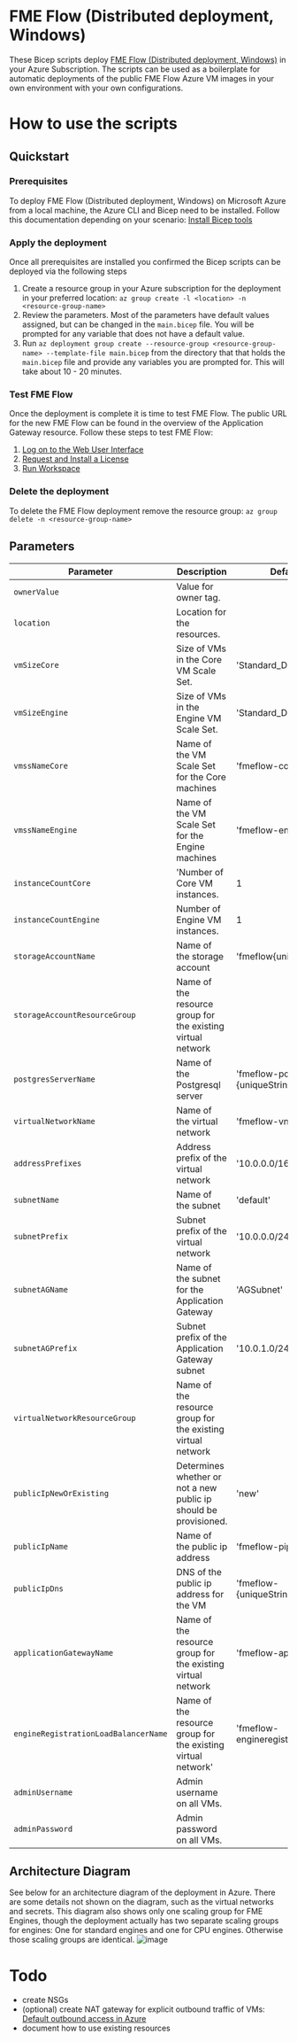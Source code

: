 # FME Flow (Distributed deployment, Windows)
These Bicep scripts deploy [FME Flow (Distributed deployment, Windows)](https://azuremarketplace.microsoft.com/en-US/marketplace/apps/safesoftwareinc.fme-server-distributed-deployment?tab=overview) in your Azure Subscription. The scripts can be used as a boilerplate for automatic deployments of the public FME Flow Azure VM images in your own environment with your own configurations.
# How to use the scripts
## Quickstart
### Prerequisites
To deploy FME Flow (Distributed deployment, Windows) on Microsoft Azure from a local machine, the Azure CLI and Bicep need to be installed. Follow this documentation depending on your scenario: [Install Bicep tools](https://docs.microsoft.com/en-us/azure/azure-resource-manager/bicep/install)
### Apply the deployment
Once all prerequisites are installed you confirmed the Bicep scripts can be deployed via the following steps
1. Create a resource group in your Azure subscription for the deployment in your preferred location: ```az group create -l <location> -n <resource-group-name>```
2. Review the parameters. Most of the parameters have default values assigned, but can be changed in the `main.bicep` file. You will be prompted for any variable that does not have a default value.
3. Run ```az deployment group create --resource-group <resource-group-name> --template-file main.bicep``` from the directory that that holds the `main.bicep` file and provide any variables you are prompted for. This will take about 10 - 20 minutes.
### Test FME Flow
Once the deployment is complete it is time to test FME Flow. The public URL for the new FME Flow can be found in the overview of the Application Gateway resource. Follow these steps to test FME Flow:
1. [Log on to the Web User Interface](https://docs.safe.com/fme/html/FME_Server_Documentation/AdminGuide/Log-on-Get-Started-2-Tier.htm)
2. [Request and Install a License](https://docs.safe.com/fme/html/FME_Server_Documentation/AdminGuide/Request_and_Install_a_License-2-Tier.htm)
3. [Run Workspace](https://docs.safe.com/fme/html/FME_Server_Documentation/WebUI/Run-Workspace.htm?)
### Delete the deployment
To delete the FME Flow deployment remove the resource group: ```az group delete -n <resource-group-name>``` 
## Parameters
|Parameter|Description|Default|
|---|---|---|
|`ownerValue`|Value for owner tag.||
|`location`|Location for the resources.||
|`vmSizeCore`|Size of VMs in the Core VM Scale Set.|'Standard_D2s_v3'|
|`vmSizeEngine`|Size of VMs in the Engine VM Scale Set.|'Standard_D2s_v3'|
|`vmssNameCore`|Name of the VM Scale Set for the Core machines|'fmeflow-core'|
|`vmssNameEngine`|Name of the VM Scale Set for the Engine machines|'fmeflow-engine'|
|`instanceCountCore`|'Number of Core VM instances.|1|
|`instanceCountEngine`|Number of Engine VM instances.|1|
|`storageAccountName`|Name of the storage account|'fmeflow{uniqueString}'|
|`storageAccountResourceGroup`|Name of the resource group for the existing virtual network||
|`postgresServerName`|Name of the Postgresql server|'fmeflow-postgresql-{uniqueString}'|
|`virtualNetworkName`|Name of the virtual network|'fmeflow-vnet'|
|`addressPrefixes`|Address prefix of the virtual network|'10.0.0.0/16'|
|`subnetName`|Name of the subnet|'default'|
|`subnetPrefix`|Subnet prefix of the virtual network|'10.0.0.0/24'|
|`subnetAGName`|Name of the subnet for the Application Gateway|'AGSubnet'|
|`subnetAGPrefix`|Subnet prefix of the Application Gateway subnet|'10.0.1.0/24'|
|`virtualNetworkResourceGroup`|Name of the resource group for the existing virtual network||
|`publicIpNewOrExisting`|Determines whether or not a new public ip should be provisioned.|'new'|
|`publicIpName`|Name of the public ip address|'fmeflow-pip'|
|`publicIpDns`|DNS of the public ip address for the VM|'fmeflow-{uniqueString}'|
|`applicationGatewayName`|Name of the resource group for the existing virtual network|'fmeflow-appgateway'|
|`engineRegistrationLoadBalancerName`|Name of the resource group for the existing virtual network'|'fmeflow-engineregistration'|
|`adminUsername`|Admin username on all VMs.||
|`adminPassword`|Admin password on all VMs.||
## Architecture Diagram
See below for an architecture diagram of the deployment in Azure. There are some details not shown on the diagram, such as the virtual networks and secrets. This diagram also shows only one scaling group for FME Engines, though the deployment actually has two separate scaling groups for engines: One for standard engines and one for CPU engines. Otherwise those scaling groups are identical.
![image](../AzureArchitectureDiagram.png)
# Todo
- create NSGs
- (optional) create NAT gateway for explicit outbound traffic of VMs: [Default outbound access in Azure](https://learn.microsoft.com/en-us/azure/virtual-network/ip-services/default-outbound-access)
- document how to use existing resources